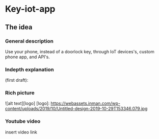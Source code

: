 # Key-iot-app

## The idea
### General description
Use your phone, instead of a doorlock key, through IoT devices's, custom phone app, and API's.

### Indepth explanation
(first draft):




### Rich picture
![alt text][logo]
[logo]: https://webassets.inman.com/wp-content/uploads/2019/10/Untitled-design-2019-10-29T153346.079.jpg


### Youtube video
insert video link
